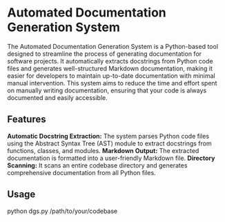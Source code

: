 # Automated Documentation Generation System
The Automated Documentation Generation System is a Python-based tool designed to streamline the process of generating documentation for software projects. It automatically extracts docstrings from Python code files and generates well-structured Markdown documentation, making it easier for developers to maintain up-to-date documentation with minimal manual intervention. This system aims to reduce the time and effort spent on manually writing documentation, ensuring that your code is always documented and easily accessible.

## Features
**Automatic Docstring Extraction:** The system parses Python code files using the Abstract Syntax Tree (AST) module to extract docstrings from functions, classes, and modules.
**Markdown Output:** The extracted documentation is formatted into a user-friendly Markdown file.
**Directory Scanning:** It scans an entire codebase directory and generates comprehensive documentation from all Python files.

## Usage
python dgs.py /path/to/your/codebase

